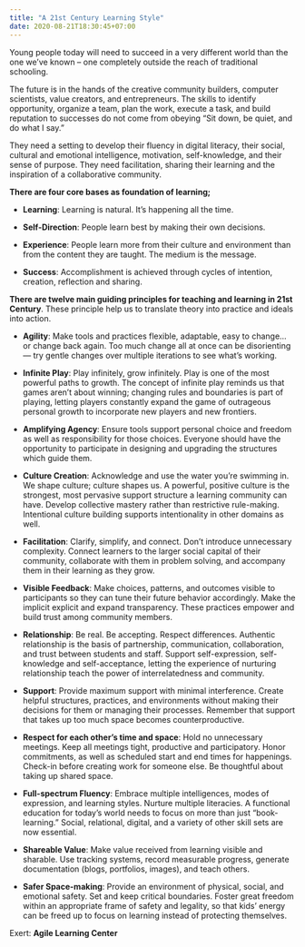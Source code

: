 ```yaml
---
title: "A 21st Century Learning Style"
date: 2020-08-21T18:30:45+07:00
---
```


Young people today will need to succeed in a very different world than the one we’ve known – one completely outside the reach of traditional schooling.

The future is in the hands of the creative community builders, computer scientists, value creators, and entrepreneurs. The skills to identify opportunity, organize a team, plan the work, execute a task, and build reputation to successes do not come from obeying “Sit down, be quiet, and do what I say.”

They need a setting to develop their fluency in digital literacy, their social, cultural and emotional intelligence, motivation, self-knowledge, and their sense of purpose. They need facilitation, sharing their learning and the inspiration of a collaborative community.

__There are four core bases as foundation of learning;__
- __Learning__: Learning is natural. It’s happening all the time.
- __Self-Direction__: People learn best by making their own decisions. 

- __Experience__: People learn more from their culture and environment than from the content they are taught. The medium is the message.
- __Success__: Accomplishment is achieved through cycles of intention, creation, reflection and sharing.

__There are twelve main guiding principles for teaching and learning in 21st Century__. These principle help us to translate theory into practice and ideals into action.

- __Agility__: Make tools and practices flexible, adaptable, easy to change… or change back again. Too much change all at once can be disorienting — try gentle changes over multiple iterations to see what’s working.

- __Infinite Play__: Play infinitely, grow infinitely. Play is one of the most powerful paths to growth. The concept of infinite play reminds us that games aren’t about winning; changing rules and boundaries is part of playing, letting players constantly expand the game of outrageous personal growth to incorporate new players and new frontiers.

- __Amplifying Agency__: Ensure tools support personal choice and freedom as well as responsibility for those choices. Everyone should have the opportunity to participate in designing and upgrading the structures which guide them.

- __Culture Creation__: Acknowledge and use the water you’re swimming in. We shape culture; culture shapes us. A powerful, positive culture is the strongest, most pervasive support structure a learning community can have.  Develop collective mastery rather than restrictive rule-making. Intentional culture building supports intentionality in other domains as well.

- __Facilitation__: Clarify, simplify, and connect. Don’t introduce unnecessary complexity. Connect learners to the larger social capital of their community, collaborate with them in problem solving, and accompany them in their learning as they grow.

- __Visible Feedback__: Make choices, patterns, and outcomes visible to participants so they can tune their future behavior accordingly. Make the implicit explicit and expand transparency. These practices empower and build trust among community members.

- __Relationship__: Be real. Be accepting. Respect differences. Authentic relationship is the basis of partnership, communication, collaboration, and trust between students and staff. Support self-expression, self-knowledge and self-acceptance, letting the experience of nurturing relationship teach the power of interrelatedness and community.

- __Support__: Provide maximum support with minimal interference. Create helpful structures, practices, and environments without making their decisions for them or managing their processes. Remember that support that takes up too much space becomes counterproductive.

- __Respect for each other’s time and space__: Hold no unnecessary meetings. Keep all meetings tight, productive and participatory. Honor commitments, as well as scheduled start and end times for happenings. Check-in before creating work for someone else. Be thoughtful about taking up shared space.

- __Full-spectrum Fluency__: Embrace multiple intelligences, modes of expression, and learning styles. Nurture multiple literacies. A functional education for today’s world needs to focus on more than just “book-learning.” Social, relational, digital, and a variety of other skill sets are now essential.

- __Shareable Value__: Make value received from learning visible and sharable. Use tracking systems, record measurable progress, generate documentation (blogs, portfolios, images), and teach others.

- __Safer Space-making__: Provide an environment of physical, social, and emotional safety. Set and keep critical boundaries. Foster great freedom within an appropriate frame of safety and legality, so that kids’ energy can be freed up to focus on learning instead of protecting themselves.

Exert: __Agile Learning Center__ 